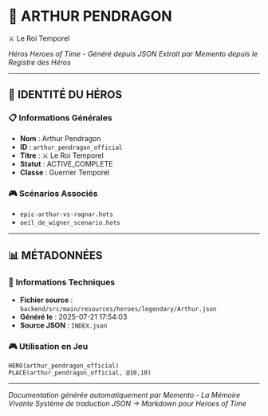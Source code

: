 # 🏹 **ARTHUR PENDRAGON**
⚔️ Le Roi Temporel

*Héros Heroes of Time - Généré depuis JSON*
*Extrait par Memento depuis le Registre des Héros*

---

## 🎯 **IDENTITÉ DU HÉROS**

### 📋 **Informations Générales**
- **Nom** : Arthur Pendragon
- **ID** : `arthur_pendragon_official`
- **Titre** : ⚔️ Le Roi Temporel
- **Statut** : ACTIVE_COMPLETE
- **Classe** : Guerrier Temporel


### 🎮 **Scénarios Associés**
- `epic-arthur-vs-ragnar.hots`
- `oeil_de_wigner_scenario.hots`

---

## 📊 **MÉTADONNÉES**

### 🔧 **Informations Techniques**
- **Fichier source** : `backend/src/main/resources/heroes/legendary/Arthur.json`
- **Généré le** : 2025-07-21 17:54:03
- **Source JSON** : `INDEX.json`

### 🎮 **Utilisation en Jeu**
```hots
HERO(arthur_pendragon_official)
PLACE(arthur_pendragon_official, @10,10)
```

---

*Documentation générée automatiquement par Memento - La Mémoire Vivante*
*Système de traduction JSON → Markdown pour Heroes of Time*
